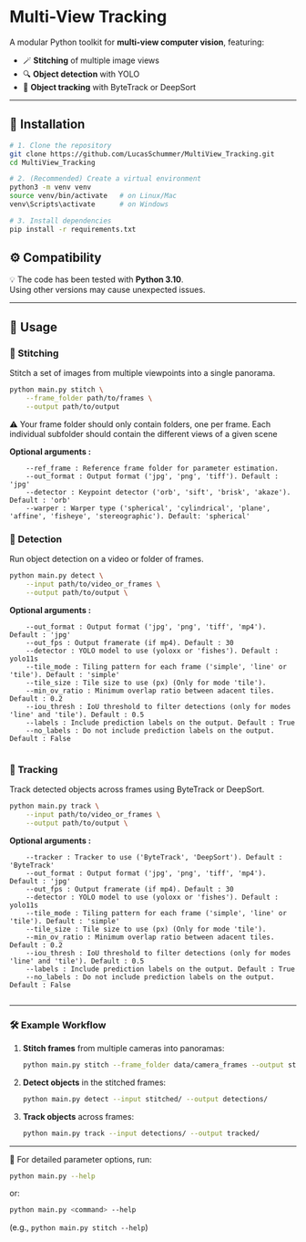 # Multi-View Tracking

A modular Python toolkit for **multi-view computer vision**, featuring:
- 🪄 **Stitching** of multiple image views  
- 🔍 **Object detection** with YOLO  
- 🎯 **Object tracking** with ByteTrack or DeepSort 

---

## 🚀 Installation

```bash
# 1. Clone the repository
git clone https://github.com/LucasSchummer/MultiView_Tracking.git
cd MultiView_Tracking

# 2. (Recommended) Create a virtual environment
python3 -m venv venv
source venv/bin/activate   # on Linux/Mac
venv\Scripts\activate      # on Windows

# 3. Install dependencies
pip install -r requirements.txt
```

## ⚙️ Compatibility

💡 The code has been tested with **Python 3.10**.  
Using other versions may cause unexpected issues.

---

## 🚀 Usage

### 🧵 Stitching
Stitch a set of images from multiple viewpoints into a single panorama.

```bash
python main.py stitch \
    --frame_folder path/to/frames \
    --output path/to/output

```

⚠️ Your frame folder should only contain folders, one per frame. Each individual subfolder should contain the different views of a given scene

**Optional arguments :**
```
    --ref_frame : Reference frame folder for parameter estimation.
    --out_format : Output format ('jpg', 'png', 'tiff'). Default : 'jpg'
    --detector : Keypoint detector ('orb', 'sift', 'brisk', 'akaze'). Default : 'orb'
    --warper : Warper type ('spherical', 'cylindrical', 'plane', 'affine', 'fisheye', 'stereographic'). Default: 'spherical'
```

### 🎯 Detection
Run object detection on a video or folder of frames.

```bash
python main.py detect \
    --input path/to/video_or_frames \
    --output path/to/output \
```

**Optional arguments :**
```
    --out_format : Output format ('jpg', 'png', 'tiff', 'mp4'). Default : 'jpg'
    --out_fps : Output framerate (if mp4). Default : 30
    --detector : YOLO model to use (yoloxx or 'fishes'). Default : yolo11s
    --tile_mode : Tiling pattern for each frame ('simple', 'line' or 'tile'). Default : 'simple'
    --tile_size : Tile size to use (px) (Only for mode 'tile'). 
    --min_ov_ratio : Minimum overlap ratio between adacent tiles. Default : 0.2
    --iou_thresh : IoU threshold to filter detections (only for modes 'line' and 'tile'). Default : 0.5
    --labels : Include prediction labels on the output. Default : True
    --no_labels : Do not include prediction labels on the output. Default : False
    
```

### 🧍 Tracking
Track detected objects across frames using ByteTrack or DeepSort.

```bash
python main.py track \
    --input path/to/video_or_frames \
    --output path/to/output \
```

**Optional arguments :**
```
    --tracker : Tracker to use ('ByteTrack', 'DeepSort'). Default : 'ByteTrack'
    --out_format : Output format ('jpg', 'png', 'tiff', 'mp4'). Default : 'jpg'
    --out_fps : Output framerate (if mp4). Default : 30
    --detector : YOLO model to use (yoloxx or 'fishes'). Default : yolo11s
    --tile_mode : Tiling pattern for each frame ('simple', 'line' or 'tile'). Default : 'simple'
    --tile_size : Tile size to use (px) (Only for mode 'tile'). 
    --min_ov_ratio : Minimum overlap ratio between adacent tiles. Default : 0.2
    --iou_thresh : IoU threshold to filter detections (only for modes 'line' and 'tile'). Default : 0.5
    --labels : Include prediction labels on the output. Default : True
    --no_labels : Do not include prediction labels on the output. Default : False
    
```

---

### 🛠️ Example Workflow

1. **Stitch frames** from multiple cameras into panoramas:
   ```bash
   python main.py stitch --frame_folder data/camera_frames --output stitched/
   ```

2. **Detect objects** in the stitched frames:
   ```bash
   python main.py detect --input stitched/ --output detections/
   ```

3. **Track objects** across frames:
   ```bash
   python main.py track --input detections/ --output tracked/
   ```

---

📄 For detailed parameter options, run:
```bash
python main.py --help
```
or:
```bash
python main.py <command> --help
```
(e.g., `python main.py stitch --help`)